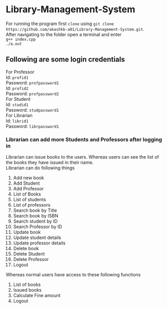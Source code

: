 # Library-Management-System

For running the program first `clone` using `git clone https://github.com/akashkb-a01/Library-Management-System.git`.\
After navigating to the folder open a terminal and enter \
`g++ index.cpp` \
`./a.out` 
## Following are some login credentials 
For Professor \
Id: `profid1`\
Password: `profpassword1`\
Id: `profid2`\
Password: `profpassword2`\
For Student \
Id: `studid1`\
Password: `studpassword1`\
For Librarian \
Id: `librid1`\
Password: `librpassword1`
### Librarian can add more Students and Professors after logging in
Librarian can issue books to the users. Whereas users can see the list of the books they have issued in their name.\
Librarian can do following things
1. Add new book
2. Add Student
3. Add Professor 
4. List of Books 
5. List of students 
6. List of professors 
7. Search book by Title
8. Search book by ISBN
9. Search student by ID
10. Search Professor by ID
11. Update book
12. Update student details
13. Update professor details
14. Delete book
15. Delete Student
16. Delete Professor
17. Logout 

Whereas normal users have access to these following functions 
1. List of books 
2. Issued books
3. Calculate Fine amount
4. Logout 
